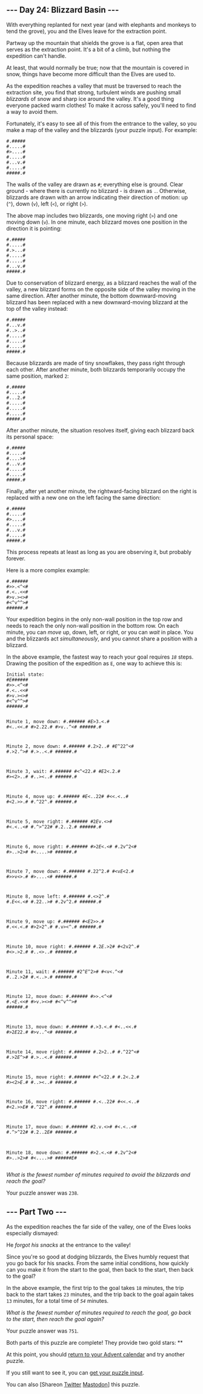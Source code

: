 <main>
<article class="day-desc"><h2>--- Day 24: Blizzard Basin ---</h2><p>With everything replanted for next year (and with elephants and monkeys to tend the grove), you and the Elves leave for the extraction point.</p>
<p>Partway up the mountain that shields the grove is a flat, open area that serves as the extraction point. It's a bit of a climb, but nothing the expedition can't handle.</p>
<p>At least, that would normally be true; now that the mountain is covered in snow, things have become more difficult than the Elves are used to.</p>
<p>As the expedition reaches a valley that must be traversed to reach the extraction site, you find that strong, turbulent winds are pushing small <em>blizzards</em> of snow and sharp ice around the valley. It's a good thing everyone packed warm clothes! To make it across safely, you'll need to find a way to avoid them.</p>
<p>Fortunately, it's easy to see all of this from the entrance to the valley, so you make a map of the valley and the blizzards (your puzzle input). For example:</p>
<pre><code>#.#####
#.....#
#&gt;....#
#.....#
#...v.#
#.....#
#####.#
</code></pre>
<p>The walls of the valley are drawn as <code>#</code>; everything else is ground. Clear ground - where there is currently no blizzard - is drawn as <code>.</code>. Otherwise, blizzards are drawn with an arrow indicating their direction of motion: up (<code>^</code>), down (<code>v</code>), left (<code>&lt;</code>), or right (<code>&gt;</code>).</p>
<p>The above map includes two blizzards, one moving right (<code>&gt;</code>) and one moving down (<code>v</code>). In one minute, each blizzard moves one position in the direction it is pointing:</p>
<pre><code>#.#####
#.....#
#.&gt;...#
#.....#
#.....#
#...v.#
#####.#
</code></pre>
<p>Due to <span title="I think, anyway. Do I look like a theoretical blizzacist?">conservation of blizzard energy</span>, as a blizzard reaches the wall of the valley, a new blizzard forms on the opposite side of the valley moving in the same direction. After another minute, the bottom downward-moving blizzard has been replaced with a new downward-moving blizzard at the top of the valley instead:</p>
<pre><code>#.#####
#...v.#
#..&gt;..#
#.....#
#.....#
#.....#
#####.#
</code></pre>
<p>Because blizzards are made of tiny snowflakes, they pass right through each other. After another minute, both blizzards temporarily occupy the same position, marked <code>2</code>:</p>
<pre><code>#.#####
#.....#
#...2.#
#.....#
#.....#
#.....#
#####.#
</code></pre>
<p>After another minute, the situation resolves itself, giving each blizzard back its personal space:</p>
<pre><code>#.#####
#.....#
#....&gt;#
#...v.#
#.....#
#.....#
#####.#
</code></pre>
<p>Finally, after yet another minute, the rightward-facing blizzard on the right is replaced with a new one on the left facing the same direction:</p>
<pre><code>#.#####
#.....#
#&gt;....#
#.....#
#...v.#
#.....#
#####.#
</code></pre>
<p>This process repeats at least as long as you are observing it, but probably forever.</p>
<p>Here is a more complex example:</p>
<pre><code>#.######
#&gt;&gt;.&lt;^&lt;#
#.&lt;..&lt;&lt;#
#&gt;v.&gt;&lt;&gt;#
#&lt;^v^^&gt;#
######.#
</code></pre>
<p>Your expedition begins in the only non-wall position in the top row and needs to reach the only non-wall position in the bottom row. On each minute, you can <em>move</em> up, down, left, or right, or you can <em>wait</em> in place. You and the blizzards act <em>simultaneously</em>, and you cannot share a position with a blizzard.</p>
<p>In the above example, the fastest way to reach your goal requires <code><em>18</em></code> steps. Drawing the position of the expedition as <code>E</code>, one way to achieve this is:</p>
<pre><code>Initial state:
#<em>E</em>######
#&gt;&gt;.&lt;^&lt;#
#.&lt;..&lt;&lt;#
#&gt;v.&gt;&lt;&gt;#
#&lt;^v^^&gt;#
######.#

Minute 1, move down:
#.######
#<em>E</em>&gt;3.&lt;.#
#&lt;..&lt;&lt;.#
#&gt;2.22.#
#&gt;v..^&lt;#
######.#

Minute 2, move down:
#.######
#.2&gt;2..#
#<em>E</em>^22^&lt;#
#.&gt;2.^&gt;#
#.&gt;..&lt;.#
######.#

Minute 3, wait:
#.######
#&lt;^&lt;22.#
#<em>E</em>2&lt;.2.#
#&gt;&lt;2&gt;..#
#..&gt;&lt;..#
######.#

Minute 4, move up:
#.######
#<em>E</em>&lt;..22#
#&lt;&lt;.&lt;..#
#&lt;2.&gt;&gt;.#
#.^22^.#
######.#

Minute 5, move right:
#.######
#2<em>E</em>v.&lt;&gt;#
#&lt;.&lt;..&lt;#
#.^&gt;^22#
#.2..2.#
######.#

Minute 6, move right:
#.######
#&gt;2<em>E</em>&lt;.&lt;#
#.2v^2&lt;#
#&gt;..&gt;2&gt;#
#&lt;....&gt;#
######.#

Minute 7, move down:
#.######
#.22^2.#
#&lt;v<em>E</em>&lt;2.#
#&gt;&gt;v&lt;&gt;.#
#&gt;....&lt;#
######.#

Minute 8, move left:
#.######
#.&lt;&gt;2^.#
#.<em>E</em>&lt;&lt;.&lt;#
#.22..&gt;#
#.2v^2.#
######.#

Minute 9, move up:
#.######
#&lt;<em>E</em>2&gt;&gt;.#
#.&lt;&lt;.&lt;.#
#&gt;2&gt;2^.#
#.v&gt;&lt;^.#
######.#

Minute 10, move right:
#.######
#.2<em>E</em>.&gt;2#
#&lt;2v2^.#
#&lt;&gt;.&gt;2.#
#..&lt;&gt;..#
######.#

Minute 11, wait:
#.######
#2^<em>E</em>^2&gt;#
#&lt;v&lt;.^&lt;#
#..2.&gt;2#
#.&lt;..&gt;.#
######.#

Minute 12, move down:
#.######
#&gt;&gt;.&lt;^&lt;#
#.&lt;<em>E</em>.&lt;&lt;#
#&gt;v.&gt;&lt;&gt;#
#&lt;^v^^&gt;#
######.#

Minute 13, move down:
#.######
#.&gt;3.&lt;.#
#&lt;..&lt;&lt;.#
#&gt;2<em>E</em>22.#
#&gt;v..^&lt;#
######.#

Minute 14, move right:
#.######
#.2&gt;2..#
#.^22^&lt;#
#.&gt;2<em>E</em>^&gt;#
#.&gt;..&lt;.#
######.#

Minute 15, move right:
#.######
#&lt;^&lt;22.#
#.2&lt;.2.#
#&gt;&lt;2&gt;<em>E</em>.#
#..&gt;&lt;..#
######.#

Minute 16, move right:
#.######
#.&lt;..22#
#&lt;&lt;.&lt;..#
#&lt;2.&gt;&gt;<em>E</em>#
#.^22^.#
######.#

Minute 17, move down:
#.######
#2.v.&lt;&gt;#
#&lt;.&lt;..&lt;#
#.^&gt;^22#
#.2..2<em>E</em>#
######.#

Minute 18, move down:
#.######
#&gt;2.&lt;.&lt;#
#.2v^2&lt;#
#&gt;..&gt;2&gt;#
#&lt;....&gt;#
######<em>E</em>#
</code></pre>
<p><em>What is the fewest number of minutes required to avoid the blizzards and reach the goal?</em></p>
</article>
<p>Your puzzle answer was <code>238</code>.</p><article class="day-desc"><h2 id="part2">--- Part Two ---</h2><p>As the expedition reaches the far side of the valley, one of the Elves looks especially dismayed:</p>
<p>He <em>forgot his snacks</em> at the entrance to the valley!</p>
<p>Since you're so good at dodging blizzards, the Elves humbly request that you go back for his snacks. From the same initial conditions, how quickly can you make it from the start to the goal, then back to the start, then back to the goal?</p>
<p>In the above example, the first trip to the goal takes <code>18</code> minutes, the trip back to the start takes <code>23</code> minutes, and the trip back to the goal again takes <code>13</code> minutes, for a total time of <code><em>54</em></code> minutes.</p>
<p><em>What is the fewest number of minutes required to reach the goal, go back to the start, then reach the goal again?</em></p>
</article>
<p>Your puzzle answer was <code>751</code>.</p><p class="day-success">Both parts of this puzzle are complete! They provide two gold stars: **</p>
<p>At this point, you should <a href="/2022">return to your Advent calendar</a> and try another puzzle.</p>
<p>If you still want to see it, you can <a href="24/input" target="_blank">get your puzzle input</a>.</p>
<p>You can also <span class="share">[Share<span class="share-content">on
  <a href="https://twitter.com/intent/tweet?text=I%27ve+completed+%22Blizzard+Basin%22+%2D+Day+24+%2D+Advent+of+Code+2022&amp;url=https%3A%2F%2Fadventofcode%2Ecom%2F2022%2Fday%2F24&amp;related=ericwastl&amp;hashtags=AdventOfCode" target="_blank">Twitter</a>
  <a href="javascript:void(0);" onclick="var mastodon_instance=prompt('Mastodon Instance / Server Name?'); if(typeof mastodon_instance==='string' && mastodon_instance.length){this.href='https://'+mastodon_instance+'/share?text=I%27ve+completed+%22Blizzard+Basin%22+%2D+Day+24+%2D+Advent+of+Code+2022+%23AdventOfCode+https%3A%2F%2Fadventofcode%2Ecom%2F2022%2Fday%2F24'}else{return false;}" target="_blank">Mastodon</a
></span>]</span> this puzzle.</p>
</main>
